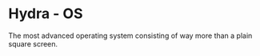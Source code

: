 Hydra - OS
=============

The most advanced operating system consisting of way more than a plain square screen.
